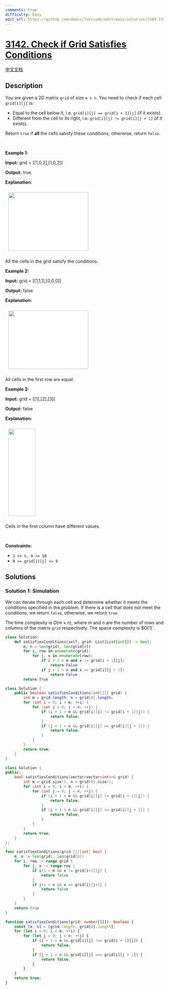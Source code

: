 ```yaml
---
comments: true
difficulty: Easy
edit_url: https://github.com/doocs/leetcode/edit/main/solution/3100-3199/3142.Check%20if%20Grid%20Satisfies%20Conditions/README_EN.md
---
```


<!-- problem:start -->

# [3142. Check if Grid Satisfies Conditions](https://leetcode.com/problems/check-if-grid-satisfies-conditions)

[中文文档](/solution/3100-3199/3142.Check%20if%20Grid%20Satisfies%20Conditions/README.md)

## Description

<p>You are given a 2D matrix <code>grid</code> of size <code>m x n</code>. You need to check if each cell <code>grid[i][j]</code> is:</p>

<ul>
	<li>Equal to the cell below it, i.e. <code>grid[i][j] == grid[i + 1][j]</code> (if it exists).</li>
	<li>Different from the cell to its right, i.e. <code>grid[i][j] != grid[i][j + 1]</code> (if it exists).</li>
</ul>

<p>Return <code>true</code> if <strong>all</strong> the cells satisfy these conditions, otherwise, return <code>false</code>.</p>

<p>&nbsp;</p>
<p><strong class="example">Example 1:</strong></p>

<div class="example-block">
<p><strong>Input:</strong> <span class="example-io">grid = [[1,0,2],[1,0,2]]</span></p>

<p><strong>Output:</strong> <span class="example-io">true</span></p>

<p><strong>Explanation:</strong></p>

<p><strong><img alt="" src="https://fastly.jsdelivr.net/gh/doocs/leetcode@main/solution/3100-3199/3142.Check%20if%20Grid%20Satisfies%20Conditions/images/examplechanged.png" style="width: 254px; height: 186px;padding: 10px; background: #fff; border-radius: .5rem;" /></strong></p>

<p>All the cells in the grid satisfy the conditions.</p>
</div>

<p><strong class="example">Example 2:</strong></p>

<div class="example-block">
<p><strong>Input:</strong> <span class="example-io">grid = [[1,1,1],[0,0,0]]</span></p>

<p><strong>Output:</strong> <span class="example-io">false</span></p>

<p><strong>Explanation:</strong></p>

<p><strong><img alt="" src="https://fastly.jsdelivr.net/gh/doocs/leetcode@main/solution/3100-3199/3142.Check%20if%20Grid%20Satisfies%20Conditions/images/example21.png" style="width: 254px; height: 186px;padding: 10px; background: #fff; border-radius: .5rem;" /></strong></p>

<p>All cells in the first row are equal.</p>
</div>

<p><strong class="example">Example 3:</strong></p>

<div class="example-block">
<p><strong>Input:</strong> <span class="example-io">grid = [[1],[2],[3]]</span></p>

<p><strong>Output:</strong> <span class="example-io">false</span></p>

<p><strong>Explanation:</strong></p>

<p><img alt="" src="https://fastly.jsdelivr.net/gh/doocs/leetcode@main/solution/3100-3199/3142.Check%20if%20Grid%20Satisfies%20Conditions/images/changed.png" style="width: 86px; height: 277px;padding: 10px; background: #fff; border-radius: .5rem;" /></p>

<p>Cells in the first column have different values.</p>
</div>

<p>&nbsp;</p>
<p><strong>Constraints:</strong></p>

<ul>
	<li><code>1 &lt;= n, m &lt;= 10</code></li>
	<li><code>0 &lt;= grid[i][j] &lt;= 9</code></li>
</ul>

## Solutions

<!-- solution:start -->

### Solution 1: Simulation

We can iterate through each cell and determine whether it meets the conditions specified in the problem. If there is a cell that does not meet the conditions, we return `false`, otherwise, we return `true`.

The time complexity is $O(m \times n)$, where $m$ and $n$ are the number of rows and columns of the matrix `grid` respectively. The space complexity is $O(1)`.

<!-- tabs:start -->

```python
class Solution:
    def satisfiesConditions(self, grid: List[List[int]]) -> bool:
        m, n = len(grid), len(grid[0])
        for i, row in enumerate(grid):
            for j, x in enumerate(row):
                if i + 1 < m and x != grid[i + 1][j]:
                    return False
                if j + 1 < n and x == grid[i][j + 1]:
                    return False
        return True
```

```java
class Solution {
    public boolean satisfiesConditions(int[][] grid) {
        int m = grid.length, n = grid[0].length;
        for (int i = 0; i < m; ++i) {
            for (int j = 0; j < n; ++j) {
                if (i + 1 < m && grid[i][j] != grid[i + 1][j]) {
                    return false;
                }
                if (j + 1 < n && grid[i][j] == grid[i][j + 1]) {
                    return false;
                }
            }
        }
        return true;
    }
}
```

```cpp
class Solution {
public:
    bool satisfiesConditions(vector<vector<int>>& grid) {
        int m = grid.size(), n = grid[0].size();
        for (int i = 0; i < m; ++i) {
            for (int j = 0; j < n; ++j) {
                if (i + 1 < m && grid[i][j] != grid[i + 1][j]) {
                    return false;
                }
                if (j + 1 < n && grid[i][j] == grid[i][j + 1]) {
                    return false;
                }
            }
        }
        return true;
    }
};
```

```go
func satisfiesConditions(grid [][]int) bool {
	m, n := len(grid), len(grid[0])
	for i, row := range grid {
		for j, x := range row {
			if i+1 < m && x != grid[i+1][j] {
				return false
			}
			if j+1 < n && x == grid[i][j+1] {
				return false
			}
		}
	}
	return true
}
```

```ts
function satisfiesConditions(grid: number[][]): boolean {
    const [m, n] = [grid.length, grid[0].length];
    for (let i = 0; i < m; ++i) {
        for (let j = 0; j < n; ++j) {
            if (i + 1 < m && grid[i][j] !== grid[i + 1][j]) {
                return false;
            }
            if (j + 1 < n && grid[i][j] === grid[i][j + 1]) {
                return false;
            }
        }
    }
    return true;
}
```

<!-- tabs:end -->

<!-- solution:end -->

<!-- problem:end -->
